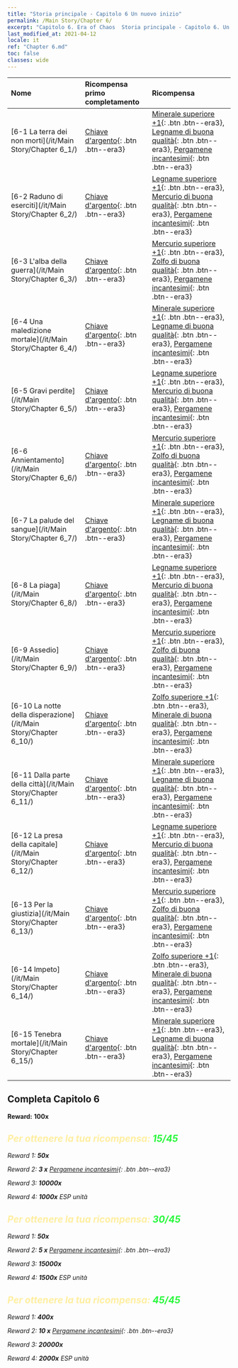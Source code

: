 ```yaml
---
title: "Storia principale - Capitolo 6 Un nuovo inizio"
permalink: /Main Story/Chapter 6/
excerpt: "Capitolo 6. Era of Chaos  Storia principale - Capitolo 6. Un nuovo inizio"
last_modified_at: 2021-04-12
locale: it
ref: "Chapter 6.md"
toc: false
classes: wide
---
```


  | Nome |  Ricompensa primo completamento | Ricompensa |
  |:------------|:------------|:------------| 
  | [6-1 La terra dei non morti](/it/Main Story/Chapter 6_1/) | [Chiave d'argento](/it/Items/con_693/){: .btn .btn--era3} | [Minerale superiore +1](/it/Items/mat_19/){: .btn .btn--era3}, [Legname di buona qualità](/it/Items/mat_13/){: .btn .btn--era3}, [Pergamene incantesimi](/it/Items/con_694/){: .btn .btn--era3} |
  | [6-2 Raduno di eserciti](/it/Main Story/Chapter 6_2/) | [Chiave d'argento](/it/Items/con_693/){: .btn .btn--era3} | [Legname superiore +1](/it/Items/mat_20/){: .btn .btn--era3}, [Mercurio di buona qualità](/it/Items/mat_14/){: .btn .btn--era3}, [Pergamene incantesimi](/it/Items/con_694/){: .btn .btn--era3} |
  | [6-3 L'alba della guerra](/it/Main Story/Chapter 6_3/) | [Chiave d'argento](/it/Items/con_693/){: .btn .btn--era3} | [Mercurio superiore +1](/it/Items/mat_21/){: .btn .btn--era3}, [Zolfo di buona qualità](/it/Items/mat_15/){: .btn .btn--era3}, [Pergamene incantesimi](/it/Items/con_694/){: .btn .btn--era3} |
  | [6-4 Una maledizione mortale](/it/Main Story/Chapter 6_4/) | [Chiave d'argento](/it/Items/con_693/){: .btn .btn--era3} | [Minerale superiore +1](/it/Items/mat_19/){: .btn .btn--era3}, [Legname di buona qualità](/it/Items/mat_13/){: .btn .btn--era3}, [Pergamene incantesimi](/it/Items/con_694/){: .btn .btn--era3} |
  | [6-5 Gravi perdite](/it/Main Story/Chapter 6_5/) | [Chiave d'argento](/it/Items/con_693/){: .btn .btn--era3} | [Legname superiore +1](/it/Items/mat_20/){: .btn .btn--era3}, [Mercurio di buona qualità](/it/Items/mat_14/){: .btn .btn--era3}, [Pergamene incantesimi](/it/Items/con_694/){: .btn .btn--era3} |
  | [6-6 Annientamento](/it/Main Story/Chapter 6_6/) | [Chiave d'argento](/it/Items/con_693/){: .btn .btn--era3} | [Mercurio superiore +1](/it/Items/mat_21/){: .btn .btn--era3}, [Zolfo di buona qualità](/it/Items/mat_15/){: .btn .btn--era3}, [Pergamene incantesimi](/it/Items/con_694/){: .btn .btn--era3} |
  | [6-7 La palude del sangue](/it/Main Story/Chapter 6_7/) | [Chiave d'argento](/it/Items/con_693/){: .btn .btn--era3} | [Minerale superiore +1](/it/Items/mat_19/){: .btn .btn--era3}, [Legname di buona qualità](/it/Items/mat_13/){: .btn .btn--era3}, [Pergamene incantesimi](/it/Items/con_694/){: .btn .btn--era3} |
  | [6-8 La piaga](/it/Main Story/Chapter 6_8/) | [Chiave d'argento](/it/Items/con_693/){: .btn .btn--era3} | [Legname superiore +1](/it/Items/mat_20/){: .btn .btn--era3}, [Mercurio di buona qualità](/it/Items/mat_14/){: .btn .btn--era3}, [Pergamene incantesimi](/it/Items/con_694/){: .btn .btn--era3} |
  | [6-9 Assedio](/it/Main Story/Chapter 6_9/) | [Chiave d'argento](/it/Items/con_693/){: .btn .btn--era3} | [Mercurio superiore +1](/it/Items/mat_21/){: .btn .btn--era3}, [Zolfo di buona qualità](/it/Items/mat_15/){: .btn .btn--era3}, [Pergamene incantesimi](/it/Items/con_694/){: .btn .btn--era3} |
  | [6-10 La notte della disperazione](/it/Main Story/Chapter 6_10/) | [Chiave d'argento](/it/Items/con_693/){: .btn .btn--era3} | [Zolfo superiore +1](/it/Items/mat_22/){: .btn .btn--era3}, [Minerale di buona qualità](/it/Items/mat_12/){: .btn .btn--era3}, [Pergamene incantesimi](/it/Items/con_694/){: .btn .btn--era3} |
  | [6-11 Dalla parte della città](/it/Main Story/Chapter 6_11/) | [Chiave d'argento](/it/Items/con_693/){: .btn .btn--era3} | [Minerale superiore +1](/it/Items/mat_19/){: .btn .btn--era3}, [Legname di buona qualità](/it/Items/mat_13/){: .btn .btn--era3}, [Pergamene incantesimi](/it/Items/con_694/){: .btn .btn--era3} |
  | [6-12 La presa della capitale](/it/Main Story/Chapter 6_12/) | [Chiave d'argento](/it/Items/con_693/){: .btn .btn--era3} | [Legname superiore +1](/it/Items/mat_20/){: .btn .btn--era3}, [Mercurio di buona qualità](/it/Items/mat_14/){: .btn .btn--era3}, [Pergamene incantesimi](/it/Items/con_694/){: .btn .btn--era3} |
  | [6-13 Per la giustizia](/it/Main Story/Chapter 6_13/) | [Chiave d'argento](/it/Items/con_693/){: .btn .btn--era3} | [Mercurio superiore +1](/it/Items/mat_21/){: .btn .btn--era3}, [Zolfo di buona qualità](/it/Items/mat_15/){: .btn .btn--era3}, [Pergamene incantesimi](/it/Items/con_694/){: .btn .btn--era3} |
  | [6-14 Impeto](/it/Main Story/Chapter 6_14/) | [Chiave d'argento](/it/Items/con_693/){: .btn .btn--era3} | [Zolfo superiore +1](/it/Items/mat_22/){: .btn .btn--era3}, [Minerale di buona qualità](/it/Items/mat_12/){: .btn .btn--era3}, [Pergamene incantesimi](/it/Items/con_694/){: .btn .btn--era3} |
  | [6-15 Tenebra mortale](/it/Main Story/Chapter 6_15/) | [Chiave d'argento](/it/Items/con_693/){: .btn .btn--era3} | [Minerale superiore +1](/it/Items/mat_19/){: .btn .btn--era3}, [Legname di buona qualità](/it/Items/mat_13/){: .btn .btn--era3}, [Pergamene incantesimi](/it/Items/con_694/){: .btn .btn--era3} |


## Completa Capitolo 6

 **Reward:**  **100x** <i class="fas fa-gem"/>



## <span style="color: #ffeea0">Per ottenere la tua ricompensa: </span><span style="color: #27f73a">15/45</span>

 Reward 1:  **50x** <i class="fas fa-gem"/>

 Reward 2: **3 x** [Pergamene incantesimi](/it/Items/con_694/){: .btn .btn--era3}

 Reward 3:  **10000x** <i class="fas fa-coins"/>

 Reward 4:  **1000x** ESP unità



## <span style="color: #ffeea0">Per ottenere la tua ricompensa: </span><span style="color: #27f73a">30/45</span>

 Reward 1:  **50x** <i class="fas fa-gem"/>

 Reward 2: **5 x** [Pergamene incantesimi](/it/Items/con_694/){: .btn .btn--era3}

 Reward 3:  **15000x** <i class="fas fa-coins"/>

 Reward 4:  **1500x** ESP unità



## <span style="color: #ffeea0">Per ottenere la tua ricompensa: </span><span style="color: #27f73a">45/45</span>

 Reward 1:  **400x** <i class="fas fa-gem"/>

 Reward 2: **10 x** [Pergamene incantesimi](/it/Items/con_694/){: .btn .btn--era3}

 Reward 3:  **20000x** <i class="fas fa-coins"/>

 Reward 4:  **2000x** ESP unità

